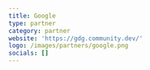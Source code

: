```yaml
---
title: Google
type: partner
category: partner
website: 'https://gdg.community.dev/'
logo: /images/partners/google.png
socials: []
---
```

 